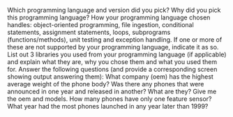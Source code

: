 Which programming language and version did you pick?
Why did you pick this programming language?
How your programming language chosen handles: object-oriented programming, file ingestion, conditional statements, assignment statements, loops, subprograms (functions/methods), unit testing and exception handling. If one or more of these are not supported by your programming language, indicate it as so. 
List out 3 libraries you used from your programming language (if applicable) and explain what they are, why you chose them and what you used them for.
Answer the following questions (and provide a corresponding screen showing output answering them):
What company (oem) has the highest average weight of the phone body?
Was there any phones that were announced in one year and released in another? What are they? Give me the oem and models.
How many phones have only one feature sensor?
What year had the most phones launched in any year later than 1999? 
